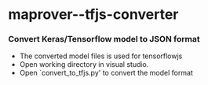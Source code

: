 # maprover--tfjs-converter

### Convert Keras/Tensorflow model to JSON format
* The converted model files is used for tensorflowjs
* Open working directory in visual studio.
* Open `convert_to_tfjs.py' to convert the model format 

